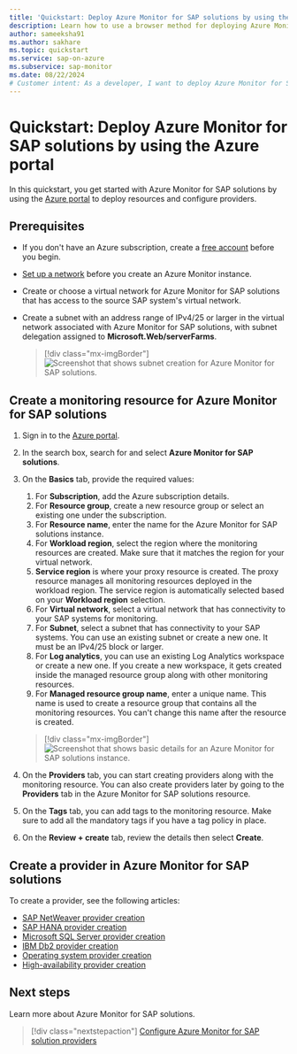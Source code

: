 ```yaml
---
title: 'Quickstart: Deploy Azure Monitor for SAP solutions by using the Azure portal'
description: Learn how to use a browser method for deploying Azure Monitor for SAP solutions.
author: sameeksha91
ms.author: sakhare
ms.topic: quickstart
ms.service: sap-on-azure
ms.subservice: sap-monitor
ms.date: 08/22/2024
# Customer intent: As a developer, I want to deploy Azure Monitor for SAP solutions from the Azure portal so that I can configure providers.
---
```


# Quickstart: Deploy Azure Monitor for SAP solutions by using the Azure portal

In this quickstart, you get started with Azure Monitor for SAP solutions by using the [Azure portal](https://azure.microsoft.com/features/azure-portal) to deploy resources and configure providers.

## Prerequisites

- If you don't have an Azure subscription, create a [free account](https://azure.microsoft.com/pricing/purchase-options/azure-account?cid=msft_learn) before you begin.
- [Set up a network](./set-up-network.md) before you create an Azure Monitor instance.
- Create or choose a virtual network for Azure Monitor for SAP solutions that has access to the source SAP system's virtual network.
- Create a subnet with an address range of IPv4/25 or larger in the virtual network associated with Azure Monitor for SAP solutions, with subnet delegation assigned to **Microsoft.Web/serverFarms**.

   > [!div class="mx-imgBorder"]
   > ![Screenshot that shows subnet creation for Azure Monitor for SAP solutions.](./media/quickstart-portal/subnet-creation.png)

## Create a monitoring resource for Azure Monitor for SAP solutions

1. Sign in to the [Azure portal](https://portal.azure.com).

2. In the search box, search for and select **Azure Monitor for SAP solutions**.

3. On the **Basics** tab, provide the required values:

   1. For **Subscription**, add the Azure subscription details.
   2. For **Resource group**, create a new resource group or select an existing one under the subscription.
   3. For **Resource name**, enter the name for the Azure Monitor for SAP solutions instance.
   4. For **Workload region**, select the region where the monitoring resources are created. Make sure that it matches the region for your virtual network.
   5. **Service region** is where your proxy resource is created. The proxy resource manages all monitoring resources deployed in the workload region. The service region is automatically selected based on your **Workload region** selection.
   6. For **Virtual network**, select a virtual network that has connectivity to your SAP systems for monitoring.
   7. For **Subnet**, select a subnet that has connectivity to your SAP systems. You can use an existing subnet or create a new one. It must be an IPv4/25 block or larger.
   8. For **Log analytics**, you can use an existing Log Analytics workspace or create a new one. If you create a new workspace, it gets created inside the managed resource group along with other monitoring resources.
   9. For **Managed resource group name**, enter a unique name. This name is used to create a resource group that contains all the monitoring resources. You can't change this name after the resource is created.

   > [!div class="mx-imgBorder"]
   > ![Screenshot that shows basic details for an Azure Monitor for SAP solutions instance.](./media/quickstart-portal/azure-monitor-quickstart-2-new.png)

4. On the **Providers** tab, you can start creating providers along with the monitoring resource. You can also create providers later by going to the **Providers** tab in the Azure Monitor for SAP solutions resource.

5. On the **Tags** tab, you can add tags to the monitoring resource. Make sure to add all the mandatory tags if you have a tag policy in place.

6. On the **Review + create** tab, review the details then select **Create**.

## Create a provider in Azure Monitor for SAP solutions

To create a provider, see the following articles:

- [SAP NetWeaver provider creation](provider-netweaver.md)
- [SAP HANA provider creation](provider-hana.md)
- [Microsoft SQL Server provider creation](provider-sql-server.md)
- [IBM Db2 provider creation](provider-ibm-db2.md)
- [Operating system provider creation](provider-linux.md)
- [High-availability provider creation](provider-ha-pacemaker-cluster.md)

## Next steps

Learn more about Azure Monitor for SAP solutions.

> [!div class="nextstepaction"]
> [Configure Azure Monitor for SAP solution providers](provider-netweaver.md)
